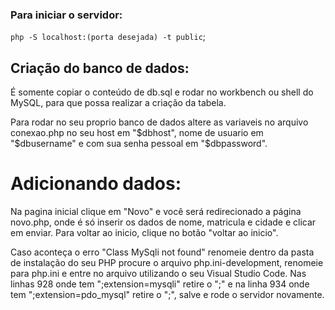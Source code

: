 ### Para iniciar o servidor:
`php -S localhost:(porta desejada) -t public`;

## Criação do banco de dados:
É somente copiar o conteúdo de db.sql e rodar no workbench ou shell do MySQL,
para que possa realizar a criação da tabela.

Para rodar no seu proprio banco de dados altere as variaveis no arquivo conexao.php no seu host em "$dbhost", nome de usuario em "$dbusername" e com sua senha pessoal em "$dbpassword".

# Adicionando dados:
Na pagina inicial clique em "Novo" e você será redirecionado a página novo.php, onde é só inserir os dados de nome, matricula e cidade e clicar em enviar. Para voltar ao inicio, clique no botão "voltar ao inicio".

Caso aconteça o erro "Class MySqli not found" renomeie dentro da pasta de instalação do seu PHP procure o arquivo php.ini-development, renomeie para php.ini e entre no arquivo utilizando o seu Visual Studio Code. Nas linhas 928 onde tem ";extension=mysqli" retire o ";" e na linha 934 onde tem ";extension=pdo_mysql" retire o ";", salve e rode o servidor novamente.
